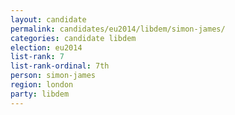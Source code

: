 ```yaml
---
layout: candidate
permalink: candidates/eu2014/libdem/simon-james/
categories: candidate libdem
election: eu2014
list-rank: 7
list-rank-ordinal: 7th
person: simon-james
region: london
party: libdem
---
```

